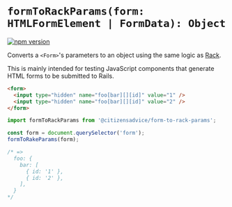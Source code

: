 # `formToRackParams(form: HTMLFormElement | FormData): Object`

[![npm version](https://badge.fury.io/js/@citizensadvice%2Fform-to-rack-params.svg)](https://badge.fury.io/js/@citizensadvice%2Fform-to-rack-params)

Converts a `<Form>`'s parameters to an object using the same logic as [Rack](https://github.com/rack/rack).

This is mainly intended for testing JavaScript components that generate HTML forms to be submitted to Rails.

```html
<form>
  <input type="hidden" name="foo[bar][][id]" value="1" />
  <input type="hidden" name="foo[bar][][id]" value="2" />
</form>
```

```js
import formToRackParams from '@citizensadvice/form-to-rack-params';

const form = document.querySelector('form');
formToRakeParams(form);

/* =>
  foo: {
    bar: [
      { id: '1' },
      { id: '2' },
    ],
  }
*/
```
